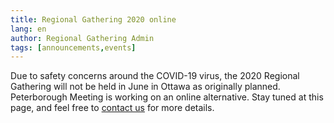 ```yaml
---
title: Regional Gathering 2020 online
lang: en
author: Regional Gathering Admin
tags: [announcements,events]
---
```


Due to safety concerns around the COVID-19 virus, the 2020 Regional Gathering will not be held in June in Ottawa as originally planned. Peterborough Meeting is working on an online alternative. Stay tuned at this page, and feel free to [contact us](/contact.html) for more details. 
